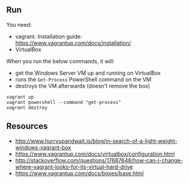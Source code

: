 ## Run

You need:

 - vagrant. Installation guide: https://www.vagrantup.com/docs/installation/
 - VirtualBox

When you run the below commands, it will: 

 - get the Windows Server VM up and running on VirtualBox
 - runs the `Get-Process` PowerShell command on the VM
 - destroys the VM afterwards (doesn't remove the box)

```
vagrant up
vagrant powershell --command "get-process"
vagrant destroy
```

## Resources

 - http://www.hurryupandwait.io/blog/in-search-of-a-light-weight-windows-vagrant-box
 - https://www.vagrantup.com/docs/virtualbox/configuration.html
 - http://stackoverflow.com/questions/17687648/how-can-i-change-where-vagrant-looks-for-its-virtual-hard-drive
 - https://www.vagrantup.com/docs/boxes/base.html